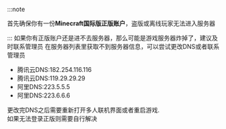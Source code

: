 :::note

首先确保你有一份**Minecraft国际版正版账户**，盗版或离线玩家无法进入服务器  

:::
如果你有正版账户还是进不去服务器，那么可能是游戏服务器炸掉了，建议及时联系管理员
在服务器列表里获取不到服务器信息，可以尝试更改DNS或者联系管理员  
* 腾讯云DNS:182.254.116.116
* 腾讯云DNS:119.29.29.29
* 阿里DNS:223.5.5.5
* 阿里DNS:223.6.6.6  

更改完DNS之后需要重新打开多人联机界面或者重启游戏.  
如果无法登录正版则需要自行解决


